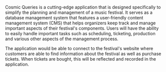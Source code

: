 Cosmic Queries is a cutting-edge application that is designed specifically to simplify the planning and management of a music festival. It serves as a database management system that features a user-friendly content management system (CMS) that helps organizers keep track and manage important aspects of their festival's components. Users will have the ability to easily handle important tasks such as scheduling, ticketing, production and various other aspects of the management process.

The application would be able to connect to the festival's website where customers are able to find information about the festival as well as purchase tickets. When tickets are bought, this will be reflected and recorded in the application.